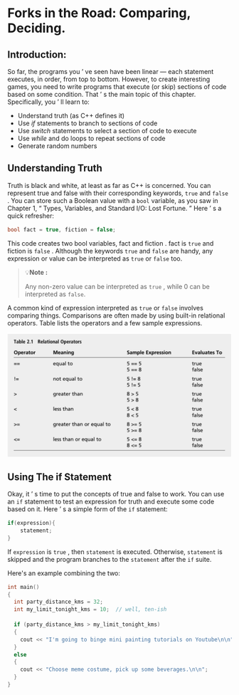 # Forks in the Road: Comparing, Deciding. 

## Introduction:
So far, the programs you ’ ve seen have been linear — each statement executes, in order, from top to bottom. However, to create interesting games, you need to write programs that execute (or skip) sections of code based on some condition. That ’ s the main topic of this chapter. Specifically, you ’ ll learn to:

- Understand truth (as C++ defines it) 
- Use *if* statements to branch to sections of code 
- Use *switch* statements to select a section of code to execute 
- Use *while* and do loops to repeat sections of code 
- Generate random numbers

## Understanding Truth

Truth is black and white, at least as far as C++ is concerned. You can represent true and false with their corresponding keywords, `true` and `false` . You can store such a Boolean value with a `bool` variable, as you saw in Chapter 1, “ Types, Variables, and Standard I/O: Lost Fortune. ” Here ’ s a quick refresher:

```c++
bool fact = true, fiction = false;
```

This code creates two bool variables, fact and fiction . fact is `true` and fiction is `false` . Although the keywords `true` and `false` are handy, any expression or value can be interpreted as `true` or `false` too.

> 💡**Note :**
>
> Any non-zero value can be interpreted as `true` , while 0 can be interpreted as `false`.

A common kind of expression interpreted as `true` or `false` involves comparing things. Comparisons are often made by using built-in relational operators. Table lists the operators and a few sample expressions.

<p align="center">
<img src="assets/img.png"/>
</p>


## Using The if Statement

Okay, it ’ s time to put the concepts of true and false to work. You can use an `if` statement to test an expression for truth and execute some code based on it. Here ’ s a simple form of the `if` statement:
```c++
if(expression){
    statement;
}
```

If `expression` is `true` , then `statement` is executed. Otherwise, `statement` is skipped and the program branches to the `statement` after the `if` suite.

Here's an example combining the two:

```c++
int main()
{
  int party_distance_kms = 32;
  int my_limit_tonight_kms = 10;  // well, ten-ish

  if (party_distance_kms > my_limit_tonight_kms)
  {
    cout << "I'm going to binge mini painting tutorials on Youtube\n\n";
  }
  else
  {
    cout << "Choose meme costume, pick up some beverages.\n\n";
  }
}
```
